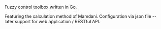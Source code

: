 Fuzzy control toolbox written in Go.

Featuring the calculation method of Mamdani. Configuration via json file -- later support for web application / RESTful API.